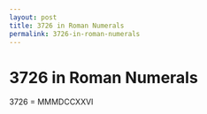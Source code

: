 ```yaml
---
layout: post
title: 3726 in Roman Numerals
permalink: 3726-in-roman-numerals
---
```


# 3726 in Roman Numerals

3726 = MMMDCCXXVI
